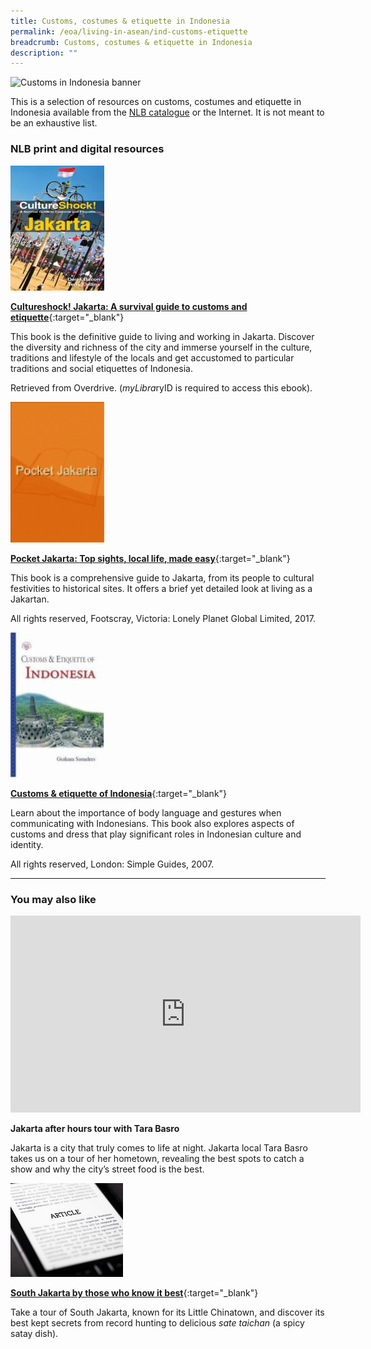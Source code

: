 ```yaml
---
title: Customs, costumes & etiquette in Indonesia
permalink: /eoa/living-in-asean/ind-customs-etiquette
breadcrumb: Customs, costumes & etiquette in Indonesia
description: ""
---
```




<img src="/images/asean-living/Customs-Indonesia.jpg" alt="Customs in Indonesia banner" style="width:800px;" />

This is a selection of resources on customs, costumes and etiquette in Indonesia available from the  [NLB catalogue](http://catalogue.nlb.gov.sg/) or the Internet.  It is not meant to be an exhaustive list.

### **NLB print and digital resources**

<img src="/images/book-covers/Cultureshock-Jakarta-A-survival-guide-to-customs-and-etiquette.jpg" style="width:150px;" />

[**Cultureshock! Jakarta: A survival guide to customs and etiquette**](https://singapore.libraryreserve.com/10/50/en/ContentDetails.htm?id=2153BA72-BC54-4781-AF08-51A2CF6901A4){:target="_blank"}

This book is the definitive guide to living and working in Jakarta. Discover the diversity and richness of the city and immerse yourself in the culture, traditions and lifestyle of the locals and get accustomed to particular traditions and social etiquettes of Indonesia.

Retrieved from Overdrive. (*myLibra*ryID is required to access this ebook).

<img src="/images/book-covers/Pocket-Jakarta-Top-sights-local-life-made-easy.png" style="width:150px;" />

[**Pocket Jakarta: Top sights, local life, made easy**](http://eservice.nlb.gov.sg/item_holding.aspx?bid=202942171){:target="_blank"}

This book is a comprehensive guide to Jakarta, from its people to cultural festivities to historical sites. It offers a brief yet detailed look at living as a Jakartan.

All rights reserved, Footscray, Victoria: Lonely Planet Global Limited, 2017.

<img src="/images/book-covers/Customs-etiquette-of-Indonesia.jpg" style="width:150px;" />

[**Customs & etiquette of Indonesia**](http://eservice.nlb.gov.sg/item_holding.aspx?bid=12864384){:target="_blank"}

Learn about the importance of body language and gestures when communicating with Indonesians. This book also explores aspects of customs and dress that play significant roles in Indonesian culture and identity.

All rights reserved, London: Simple Guides, 2007.

---

### **You may also like**

<div class="bp-youtube">
<iframe width="560" height="315" src="https://www.youtube.com/embed/N0w3eakSCik" frameborder="0" allow="accelerometer; autoplay; encrypted-media; gyroscope; picture-in-picture" allowfullscreen></iframe>
</div>

**Jakarta after hours tour with Tara Basro**

Jakarta is a city that truly comes to life at night. Jakarta local Tara Basro takes us on a tour of her hometown, revealing the best spots to catch a show and why the city’s street food is the best.

<img src="/images/resources/Article 3.jpg" style="width:180px;" />

[**South Jakarta by those who know it best**](https://video.vice.com/en_id/video/down-south/59b0b74bdd8f9ba15752dea3){:target="_blank"}

Take a tour of South Jakarta, known for its Little Chinatown, and discover its best kept secrets from record hunting to delicious *sate taichan* (a spicy satay dish).